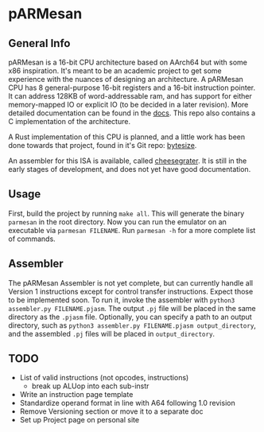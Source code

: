 # pARMesan

## General Info

pARMesan is a 16-bit CPU architecture based on AArch64 but with some x86 inspiration. It's meant to be an academic project to get some experience with the nuances of designing an architecture. A pARMesan CPU has 8 general-purpose 16-bit registers and a 16-bit instruction pointer. It can address 128KB of word-addressable ram, and has support for either memory-mapped IO or explicit IO (to be decided in a later revision). More detailed documentation can be found in the [docs](docs/index.md). This repo also contains a C implementation of the architecture.

A Rust implementation of this CPU is planned, and a little work has been done towards that project, found in it's Git repo: [bytesize](https://github.com/Pritjam/bytesize).

An assembler for this ISA is available, called [cheesegrater](https://github.com/Pritjam/cheesegrater). It is still in the early stages of development, and does not yet have good documentation. 

## Usage
First, build the project by running `make all`. This will generate the binary `parmesan` in the root directory. Now you can run the emulator on an executable via `parmesan FILENAME`. Run `parmesan -h` for a more complete list of commands.

## Assembler
The pARMesan Assembler is not yet complete, but can currently handle all Version 1 instructions except for control transfer instructions. Expect those to be implemented soon. To run it, invoke the assembler with `python3 assembler.py FILENAME.pjasm`. The output `.pj` file will be placed in the same directory as the `.pjasm` file. Optionally, you can specify a path to an output directory, such as `python3 assembler.py FILENAME.pjasm output_directory`, and the assembled `.pj` files will be placed in `output_directory`.


## TODO
- List of valid instructions (not opcodes, instructions)
    - break up ALUop into each sub-instr
- Write an instruction page template
- Standardize operand format in line with A64 following 1.0 revision
- Remove Versioning section or move it to a separate doc
- Set up Project page on personal site